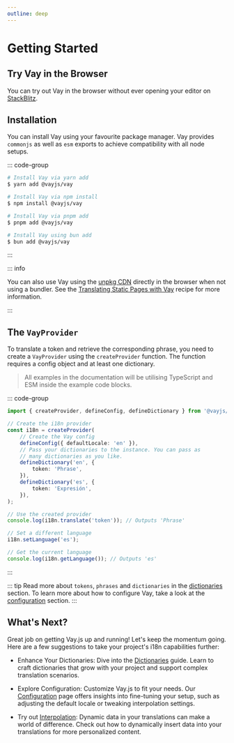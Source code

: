 ```yaml
---
outline: deep
---
```


<!-- @format -->

# Getting Started

## Try Vay in the Browser

You can try out Vay in the browser without ever opening your editor on [StackBlitz](https://stackblitz.com/edit/vay-js).

## Installation

You can install Vay using your favourite package manager. Vay provides `commonjs` as well as `esm` exports to achieve compatibility with all node setups.

::: code-group

```sh [yarn]
# Install Vay via yarn add
$ yarn add @vayjs/vay
```

```sh [npm]
# Install Vay via npm install
$ npm install @vayjs/vay
```

```sh [pnpm]
# Install Vay via pnpm add
$ pnpm add @vayjs/vay
```

```sh [bun ]
# Install Vay using bun add
$ bun add @vayjs/vay
```

:::

::: info

You can also use Vay using the [unpkg CDN](https://unpkg.com) directly in the browser when not using a bundler. See the [Translating Static Pages with Vay](../recipes/translating-static-pages.md) recipe for more information.

:::

## The `VayProvider`

To translate a token and retrieve the corresponding phrase, you need to create a `VayProvider` using the `createProvider` function. The function requires a config object and at least one dictionary.

> All examples in the documentation will be utilising TypeScript and ESM inside the example code blocks.

::: code-group

```ts [src/i18n.provider.ts]
import { createProvider, defineConfig, defineDictionary } from '@vayjs/vay';

// Create the i18n provider
const i18n = createProvider(
    // Create the Vay config
    defineConfig({ defaultLocale: 'en' }),
    // Pass your dictionaries to the instance. You can pass as
    // many dictionaries as you like.
    defineDictionary('en', {
        token: 'Phrase',
    }),
    defineDictionary('es', {
        token: 'Expresión',
    }),
);

// Use the created provider
console.log(i18n.translate('token')); // Outputs 'Phrase'

// Set a different language
i18n.setLanguage('es');

// Get the current language
console.log(i18n.getLanguage()); // Outputs 'es'
```

:::

::: tip
Read more about `tokens`, `phrases` and `dictionaries` in the [dictionaries](./04.dictionaries.md) section. To learn more about how to configure Vay, take a look at the [configuration](./03.configuration.md) section.
:::

## What's Next?

Great job on getting Vay.js up and running! Let's keep the momentum going. Here are a few suggestions to take your project's i18n capabilities further:

- Enhance Your Dictionaries: Dive into the [Dictionaries](./04.dictionaries.md) guide. Learn to craft dictionaries that grow with your project and support complex translation scenarios.

- Explore Configuration: Customize Vay.js to fit your needs. Our [Configuration](./03.configuration.md) page offers insights into fine-tuning your setup, such as adjusting the default locale or tweaking interpolation settings.

- Try out [Interpolation](./06.interpolation.md): Dynamic data in your translations can make a world of difference. Check out how to dynamically insert data into your translations for more personalized content.
